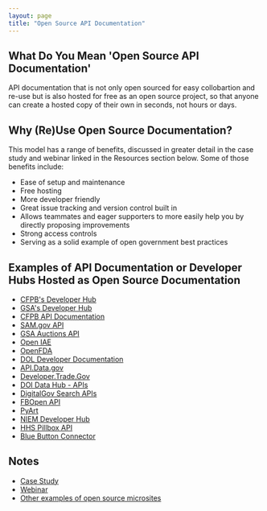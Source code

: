 ```yaml
---
layout: page
title: "Open Source API Documentation"
---
```


## What Do You Mean 'Open Source API Documentation'

API documentation that is not only open sourced for easy collobartion and re-use but is also hosted for free as an open source project, so that anyone can create a hosted copy of their own in seconds, not hours or days.   

## Why (Re)Use Open Source Documentation?  

This model has a range of benefits, discussed in greater detail in the case study and webinar linked in the Resources section below.  Some of those benefits include: 

* Ease of setup and maintenance 
* Free hosting 
* More developer friendly 
* Great issue tracking and version control built in
* Allows teammates and eager supporters to more easily help you by directly proposing improvements
* Strong access controls
* Serving as a solid example of open government best practices

## Examples of API Documentation or Developer Hubs Hosted as Open Source Documentation
* [CFPB's Developer Hub](http://cfpb.github.io)
* [GSA's Developer Hub](http://gsa.github.io)
* [CFPB API Documentation](http://cfpb.github.io/api/hmda/)
* [SAM.gov API](http://gsa.github.io/sam_api/sam/)
* [GSA Auctions API](http://gsa.github.io/auctions_api/)
* [Open IAE](http://gsa.github.io/openIAE/)
* [OpenFDA](http://open.fda.gov)
* [DOL Developer Documentation](http://usdepartmentoflabor.github.io/DOLAPI/)
* [API.Data.gov](http://API.Data.gov)
* [Developer.Trade.Gov](http://Developer.Trade.Gov)
* [DOI Data Hub - APIs](http://usinterior.github.io/doi-data-hub/pages/developers.html)
* [DigitalGov Search APIs](http://search.digitalgov.gov/developer/)
* [FBOpen API](http://18f.github.io/fbopen/apidocs)
* [PyArt](http://arm-doe.github.io/pyart/)
* [NIEM Developer Hub](http://niem.github.io/developer-network/)
* [HHS Pillbox API](https://hhs.github.io/pillbox/)
* [Blue Button Connector](http://bluebuttonconnector.healthit.gov/developers/)

## Notes 
* [Case Study](http://18f.github.io/open-source-program/pages/case_study/CFPB_open_source_documentation/) 
* [Webinar](http://youtu.be/ZRhRU5y0jEk?t=36m33s)
* [Other examples of open source microsites](http://gsa.github.io/Open-Data-Collaboration-Sandbox/website_examples/)
